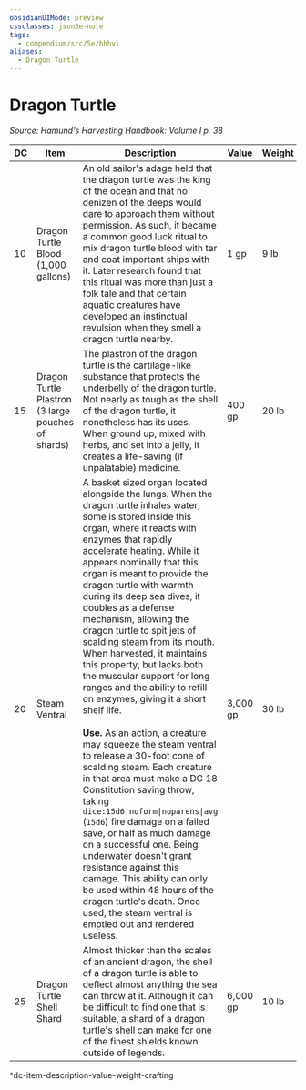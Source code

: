 ```yaml
---
obsidianUIMode: preview
cssclasses: json5e-note
tags:
  - compendium/src/5e/hhhvi
aliases:
  - Dragon Turtle
---
```

# Dragon Turtle
*Source: Hamund's Harvesting Handbook: Volume I p. 38* 

| DC | Item | Description | Value | Weight | Crafting |
|----|------|-------------|-------|--------|----------|
| 10 | Dragon Turtle Blood (1,000 gallons) | An old sailor's adage held that the dragon turtle was the king of the ocean and that no denizen of the deeps would dare to approach them without permission. As such, it became a common good luck ritual to mix dragon turtle blood with tar and coat important ships with it. Later research found that this ritual was more than just a folk tale and that certain aquatic creatures have developed an instinctual revulsion when they smell a dragon turtle nearby. | 1 gp | 9 lb | [[5. Mechanics/Items/Ocean Master Paint (HHHVI).md\|Ocean Master Paint]] |
| 15 | Dragon Turtle Plastron (3 large pouches of shards) | The plastron of the dragon turtle is the cartilage-like substance that protects the underbelly of the dragon turtle. Not nearly as tough as the shell of the dragon turtle, it nonetheless has its uses. When ground up, mixed with herbs, and set into a jelly, it creates a life-saving (if unpalatable) medicine. | 400 gp | 20 lb | [[5. Mechanics/Items/Dragon Turtle Jelly (HHHVI).md\|Dragon Turtle Jelly]] |
| 20 | Steam Ventral | A basket sized organ located alongside the lungs. When the dragon turtle inhales water, some is stored inside this organ, where it reacts with enzymes that rapidly accelerate heating. While it appears nominally that this organ is meant to provide the dragon turtle with warmth during its deep sea dives, it doubles as a defense mechanism, allowing the dragon turtle to spit jets of scalding steam from its mouth. When harvested, it maintains this property, but lacks both the muscular support for long ranges and the ability to refill on enzymes, giving it a short shelf life.<br /><br />**Use.** As an action, a creature may squeeze the steam ventral to release a 30-foot cone of scalding steam. Each creature in that area must make a DC 18 Constitution saving throw, taking `dice:15d6\|noform\|noparens\|avg` (`15d6`) fire damage on a failed save, or half as much damage on a successful one. Being underwater doesn't grant resistance against this damage. This ability can only be used within 48 hours of the dragon turtle's death. Once used, the steam ventral is emptied out and rendered useless. | 3,000 gp | 30 lb | — |
| 25 | Dragon Turtle Shell Shard | Almost thicker than the scales of an ancient dragon, the shell of a dragon turtle is able to deflect almost anything the sea can throw at it. Although it can be difficult to find one that is suitable, a shard of a dragon turtle's shell can make for one of the finest shields known outside of legends. | 6,000 gp | 10 lb | [[5. Mechanics/Items/3 Shield.md\|+3 Shield]] |
^dc-item-description-value-weight-crafting
